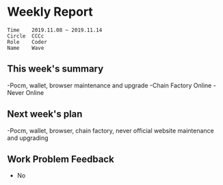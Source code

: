 # Weekly Report 
```
Time	2019.11.08 ~ 2019.11.14
Circle	CCCc
Role	Coder
Name	Wave
```
## This week's summary
-Pocm, wallet, browser maintenance and upgrade
-Chain Factory Online
-Never Online

## Next week's plan

-Pocm, wallet, browser, chain factory, never official website maintenance and upgrading

## Work Problem Feedback
- No

